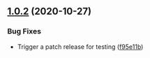 ## [1.0.2](https://github.com/aws/aws-northstar/compare/v1.0.1...v1.0.2) (2020-10-27)


### Bug Fixes

* Trigger a patch release for testing ([f95e11b](https://github.com/aws/aws-northstar/commit/f95e11b7b44e1ce211d3b51fba93b51729548b26))

[//]: <> (The release notes will be generated in the pipeline during build time. This is a placeholder.)
